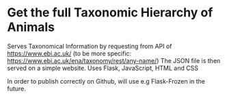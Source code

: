# Get the full Taxonomic Hierarchy of Animals 


 Serves Taxonomical Information by requesting from API of https://www.ebi.ac.uk/ (to be more specific: https://www.ebi.ac.uk/ena/taxonomy/rest/any-name/)
 The JSON file is then served on a simple website.
 Uses Flask, JavaScript, HTML and CSS

 In order to publish correctly on Github, will use e.g Flask-Frozen in the future.
